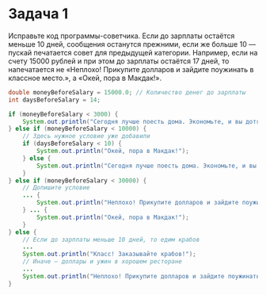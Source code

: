 # Задача 1
Исправьте код программы-советчика. Если до зарплаты остаётся меньше 10 дней, сообщения останутся прежними, если же больше 10 — пускай печатается совет для предыдущей категории. Например, если на счету 15000 рублей и при этом до зарплаты остаётся 17 дней, то напечатается не «Неплохо! Прикупите долларов и зайдите поужинать в классное место.», а «Окей, пора в Макдак!».

```java
double moneyBeforeSalary = 15000.0; // Количество денег до зарплаты
int daysBeforeSalary = 14;

if (moneyBeforeSalary < 3000) {
    System.out.println("Сегодня лучше поесть дома. Экономьте, и вы дотянете до зарплаты!");
} else if (moneyBeforeSalary < 10000) {
    // Здесь нужное условие уже добавили
    if (daysBeforeSalary < 10) {
        System.out.println("Окей, пора в Макдак!");
    } else {
        System.out.println("Сегодня лучше поесть дома. Экономьте, и вы дотянете до зарплаты!");
    }
} else if (moneyBeforeSalary < 30000) {
    // Допишите условие
    ... {
        System.out.println("Неплохо! Прикупите долларов и зайдите поужинать в классное место.");
    } ... {
        System.out.println("Окей, пора в Макдак!");
    }
} else {
    // Если до зарплаты меньше 10 дней, то едим крабов
    ...
    System.out.println("Класс! Заказывайте крабов!");
    // Иначе — доллары и ужин в хорошем ресторане
    ...
    System.out.println("Неплохо! Прикупите долларов и зайдите поужинать в классное место.");
}
```
